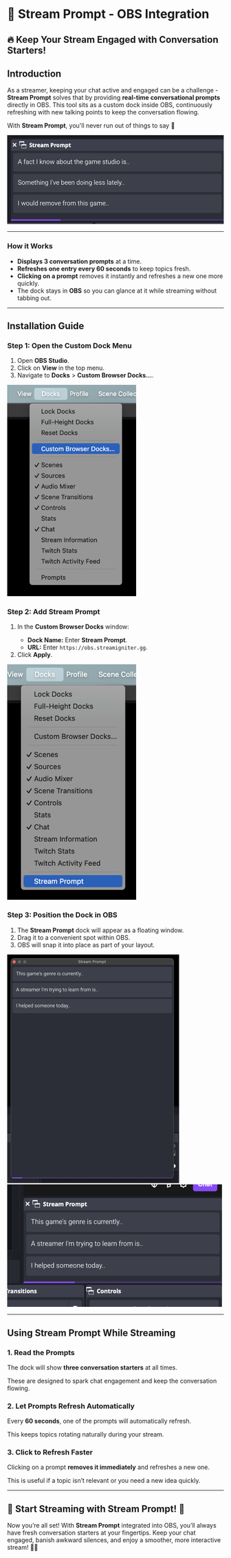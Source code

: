 <h1>💬 Stream Prompt - OBS Integration</h1>

<h2>🔥 Keep Your Stream Engaged with Conversation Starters!</h2>

<h2>Introduction</h2>
<p>As a streamer, keeping your chat active and engaged can be a challenge - <strong>Stream Prompt</strong> solves that by providing <strong>real-time conversational prompts</strong> directly in OBS. This tool sits as a custom dock inside OBS, continuously refreshing with new talking points to keep the conversation flowing.</p>
<p>With <strong>Stream Prompt</strong>, you'll never run out of things to say 🎤</p>

![Stream Prompt](https://raw.githubusercontent.com/bit-gang-studio/stream-igniter/refs/heads/main/assets/image0.png)

<hr>

<h3>How it Works</h3>
<ul>
    <li><strong>Displays 3 conversation prompts</strong> at a time.</li>
    <li><strong>Refreshes one entry every 60 seconds</strong> to keep topics fresh.</li>
    <li><strong>Clicking on a prompt</strong> removes it instantly and refreshes a new one more quickly.</li>
    <li>The dock stays in <strong>OBS</strong> so you can glance at it while streaming without tabbing out.</li>
</ul>

<hr>

<h2>Installation Guide</h2>

<h3>Step 1: Open the Custom Dock Menu</h3>
<ol>
    <li>Open <strong>OBS Studio</strong>.</li>
    <li>Click on <strong>View</strong> in the top menu.</li>
    <li>Navigate to <strong>Docks</strong> > <strong>Custom Browser Docks…</strong>.</li>
</ol>

<img src="https://raw.githubusercontent.com/bit-gang-studio/stream-igniter/refs/heads/main/assets/image1.png" width="300">

<h3>Step 2: Add Stream Prompt</h3>
<ol>
    <li>In the <strong>Custom Browser Docks</strong> window:</li>
    <ul>
        <li><strong>Dock Name:</strong> Enter <strong>Stream Prompt</strong>.</li>
        <li><strong>URL:</strong> Enter <code>https://obs.streamigniter.gg</code>.</li>
    </ul>
    <li>Click <strong>Apply</strong>.</li>
</ol>

<img src="https://raw.githubusercontent.com/bit-gang-studio/stream-igniter/refs/heads/main/assets/image3.png" width="300">

<h3>Step 3: Position the Dock in OBS</h3>
<ol>
    <li>The <strong>Stream Prompt</strong> dock will appear as a floating window.</li>
    <li>Drag it to a convenient spot within OBS.</li>
    <li>OBS will snap it into place as part of your layout.</li>
</ol>

<img src="https://raw.githubusercontent.com/bit-gang-studio/stream-igniter/refs/heads/main/assets/image4.png" width="400">

<img src="https://raw.githubusercontent.com/bit-gang-studio/stream-igniter/refs/heads/main/assets/image5.png" width="500">

<hr>

<h2>Using Stream Prompt While Streaming</h2>

<h3>1. Read the Prompts</h3>
<p>The dock will show <strong>three conversation starters</strong> at all times.</p>
<p>These are designed to spark chat engagement and keep the conversation flowing.</p>


<h3>2. Let Prompts Refresh Automatically</h3>
<p>Every <strong>60 seconds</strong>, one of the prompts will automatically refresh.</p>
<p>This keeps topics rotating naturally during your stream.</p>

<h3>3. Click to Refresh Faster</h3>
<p>Clicking on a prompt <strong>removes it immediately</strong> and refreshes a new one.</p>
<p>This is useful if a topic isn’t relevant or you need a new idea quickly.</p>

<hr>

<h2>🚀 Start Streaming with Stream Prompt! 🚀</h2>
<p>Now you’re all set! With <strong>Stream Prompt</strong> integrated into OBS, you’ll always have fresh conversation starters at your fingertips. Keep your chat engaged, banish awkward silences, and enjoy a smoother, more interactive stream! 🎤🔥</p>

